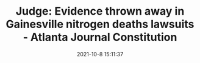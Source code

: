 ---
"title": "Judge: Evidence thrown away in Gainesville nitrogen deaths lawsuits - Atlanta Journal Constitution"
"date": "2021-10-8 15:11:37"
"feed_name": "GOOGLENEWSINDUSTRIAL"
"feed_website": "https://news.google.com/search?q=industrial%2Bincident&hl=en-US&gl=US&ceid=US:en"
"feed_rss": "https://news.google.com/rss/search?q=industrial%2Bincident&hl=en-US&gl=US&ceid=US:en"
"link": "https://www.ajc.com/news/crime/judge-evidence-thrown-away-in-gainesville-nitrogen-deaths-lawsuits/JWHQ62SWCVCVLIYSZ7P6GL32GQ/"
"source": "{'href': 'https://www.ajc.com', 'title': 'Atlanta Journal Constitution'}"
"file": "_posts/2021-1-1-004ed5fbebbfe167dda1c0e0b929610972a1feaa.md"
"accident": "0"
"drilling": "0"
"dead": "0"
"injured": "0"
"arrested": "0"
"place": "unknown place"
"where": "unknown site"
"causes": "unknown"
"place_uri": "unknown place"
---